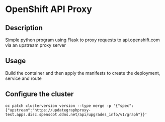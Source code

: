# OpenShift API Proxy

## Description

Simple python program using Flask to proxy requests to api.openshift.com via an upstream proxy server

## Usage

Build the container and then apply the manifests to create the deployment, service and route

## Configure the cluster

`oc patch clusterversion version --type merge -p '{"spec":{"upstream":"https://updategraphproxy-test.apps.disc.spenscot.ddns.net/api/upgrades_info/v1/graph"}}'`
